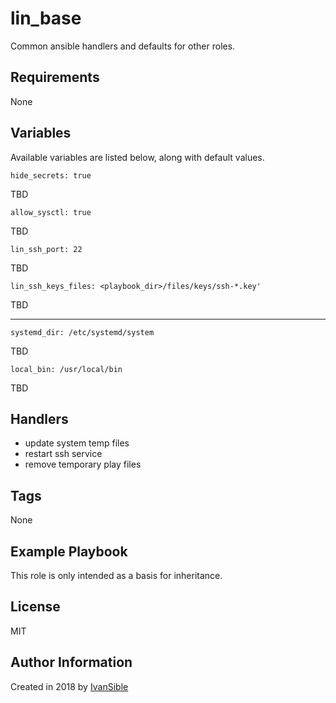 # lin_base

Common ansible handlers and defaults for other roles.


## Requirements

None


## Variables

Available variables are listed below, along with default values.


    hide_secrets: true
TBD

    allow_sysctl: true
TBD

    lin_ssh_port: 22
TBD

    lin_ssh_keys_files: <playbook_dir>/files/keys/ssh-*.key'
TBD

---

    systemd_dir: /etc/systemd/system
TBD

    local_bin: /usr/local/bin
TBD


## Handlers

- update system temp files
- restart ssh service
- remove temporary play files


## Tags

None


## Example Playbook

This role is only intended as a basis for inheritance.


## License

MIT


## Author Information

Created in 2018 by [IvanSible](https://github.com/ivansible)
